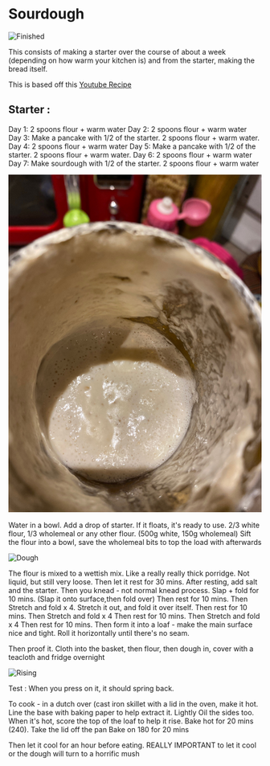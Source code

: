 # Sourdough

![Finished](https://github.com/CandidContributions/CanConUmbrackathon/blob/main/Recipes/img/sourdough/finished.jpg)

This consists of making a starter over the course of about a week (depending on how warm your kitchen is) and from the starter, making the bread itself.


This is based off this [Youtube Recipe](https://www.youtube.com/watch?v=yg5nLQVg4VY)


## Starter : 
Day 1: 2 spoons flour + warm water
Day 2: 2 spoons flour + warm water
Day 3: Make a pancake with 1/2 of the starter. 2 spoons flour + warm water.
Day 4: 2 spoons flour + warm water
Day 5: Make a pancake with 1/2 of the starter. 2 spoons flour + warm water.
Day 6: 2 spoons flour + warm water
Day 7: Make sourdough with 1/2 of the starter. 2 spoons flour + warm water

![Starter](img/sourdough/starter.jpg)

Water in a bowl. 
Add a drop of starter. If it floats, it's ready to use.
2/3 white flour, 1/3 wholemeal or any other flour. (500g white, 150g wholemeal)
Sift the flour into a bowl, save the wholemeal bits to top the load with afterwards

![Dough](\img\sourdough\dough.jpg)

The flour is mixed to a wettish mix. Like a really really thick porridge. Not liquid, but still very loose.
Then let it rest for 30 mins.
After resting, add salt and the starter. 
Then you knead - not normal knead process. Slap + fold for 10 mins. (Slap it onto surface,then fold over)
Then rest for 10 mins. 
Then Stretch and fold x 4. Stretch it out, and fold it over itself. 
Then rest for 10 mins. 
Then Stretch and fold x 4
Then rest for 10 mins. 
Then Stretch and fold x 4
Then rest for 10 mins. 
Then form it into a loaf - make the main surface nice and tight. Roll it horizontally until there's no seam.

Then proof it. Cloth into the basket, then flour, then dough in, cover with a teacloth and fridge overnight

![Rising](\img\sourdough\rising.jpg)


Test : When you press on it, it should spring back.

To cook - in a dutch over (cast iron skillet with a lid in the oven, make it hot. 
Line the base with baking paper to help extract it. Lightly Oil the sides too.
When it's hot, score the top of the loaf to help it rise. 
Bake hot for 20 mins (240). 
Take the lid off the pan
Bake on 180 for 20 mins

Then let it cool for an hour before eating. REALLY IMPORTANT to let it cool or the dough will turn to a horrific mush
